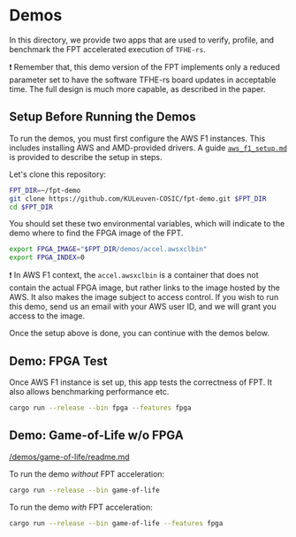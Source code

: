 # Demos

In this directory, we provide two apps that are used to verify, profile, and benchmark the FPT accelerated execution of `TFHE-rs`.

:exclamation: Remember that, this demo version of the FPT implements only a reduced parameter set to have the software TFHE-rs board updates in acceptable time. The full design is much more capable, as described in the paper.

## Setup Before Running the Demos

To run the demos, you must first configure the AWS F1 instances. This includes installing AWS and AMD-provided drivers. A guide [`aws_f1_setup.md`](aws_f1_setup.md) is provided to describe the setup in steps.

Let's clone this repository:

```bash
FPT_DIR=~/fpt-demo
git clone https://github.com/KULeuven-COSIC/fpt-demo.git $FPT_DIR
cd $FPT_DIR
```

You should set these two environmental variables, which will indicate to the demo where to find the FPGA image of the FPT.

```bash
export FPGA_IMAGE="$FPT_DIR/demos/accel.awsxclbin"
export FPGA_INDEX=0
```

:exclamation: In AWS F1 context, the `accel.awsxclbin` is a container that does not contain the actual FPGA image, but rather links to the image hosted by the AWS. It also makes the image subject to access control. If you wish to run this demo, send us an email with your AWS user ID, and we will grant you access to the image.

Once the setup above is done, you can continue with the demos below.

## Demo: FPGA Test

Once AWS F1 instance is set up, this app tests the correctness of FPT. It also allows benchmarking performance etc. 

```bash
cargo run --release --bin fpga --features fpga
```

## Demo: Game-of-Life w/o FPGA

[/demos/game-of-life/readme.md](/demos/game-of-life/readme.md)

To run the demo *without* FPT acceleration:
```bash
cargo run --release --bin game-of-life
```

To run the demo *with* FPT acceleration:
```bash
cargo run --release --bin game-of-life --features fpga
```
